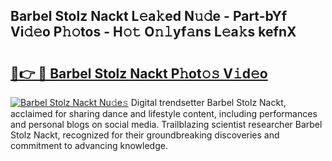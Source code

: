 ## Barbel Stolz Nackt L𝚎a𝚔ed N𝚞𝚍e - Part-bYf Vi𝚍𝚎o P𝚑𝚘tos - H𝚘𝚝 O𝚗𝚕yf𝚊ns L𝚎a𝚔s kefnX

# <h2><a href="http://kf6st4b.oniu.top/?m=Barbel+Stolz+Nackt">🔗👉 🔴 Barbel Stolz Nackt P𝚑ot𝚘𝚜 V𝚒d𝚎o</a></h2>

[![Barbel Stolz Nackt Nu𝚍e𝚜](https://i.imgur.com/0qMVB7G.gif)](http://kf6st4b.oniu.top/?m=Barbel+Stolz+Nackt)
Digital trendsetter Barbel Stolz Nackt, acclaimed for sharing dance and lifestyle content, including performances and personal blogs on social media. Trailblazing scientist researcher Barbel Stolz Nackt, recognized for their groundbreaking discoveries and commitment to advancing knowledge.  
